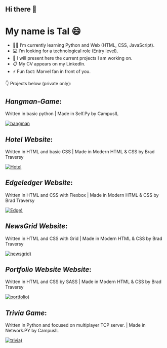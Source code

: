 ## Hi there 👋

# My name is Tal 😄

- 👩‍🎓 I’m currently learning Python and Web (HTML, CSS, JavaScript).
- 💻 I’m looking for a technological role (Entry level).
- 🎨 I will present here the current projects I am working on.
- 📋 My CV appears on my LinkedIn. 
- ⚡ Fun fact: Marvel fan in front of you.

:point_down: Projects below (private only): 
 
## *Hangman-Game*:
Written in basic python | Made in Self.Py by CampusIL

[![hangman](https://user-images.githubusercontent.com/118768187/203155270-59788ce2-7604-485f-baa2-104b76f60b2c.png)](https://github.com/tal-mat/Hangman-Game)

## *Hotel Website*:
Written in HTML and basic CSS | Made in Modern HTML & CSS by Brad Traversy

[![Hotel](https://user-images.githubusercontent.com/118768187/211149709-6a0b5853-9774-4779-b51d-8b105422ed61.png)](https://github.com/tal-mat/hotel_website)

## *Edgeledger Website*:
Written in HTML and CSS with Flexbox | Made in Modern HTML & CSS by Brad Traversy

[![Edge)](https://user-images.githubusercontent.com/118768187/212735860-f81f6716-7ec8-4965-b37a-387766fc3f30.png)](https://github.com/tal-mat/edgeledger_website)

## *NewsGrid Website*:
Written in HTML and CSS with Grid | Made in Modern HTML & CSS by Brad Traversy

[![newsgrid)](https://user-images.githubusercontent.com/118768187/225910198-0cd2ff8c-9470-4961-97ba-fced797c0ac3.png)](https://github.com/tal-mat/newsgrid)

## *Portfolio Website Website*:
Written in HTML and CSS by SASS | Made in Modern HTML & CSS by Brad Traversy

[![portfolio)](https://user-images.githubusercontent.com/118768187/230383296-bfb2a3cd-528d-4381-8915-c61b4dc08c3c.png)](https://github.com/tal-mat/portfolio_website)

## *Trivia Game*:
Written in Python and focused on multiplayer TCP server. | Made in Network.PY by  CampusIL

[![trivia)](https://github.com/tal-mat/tal-mat/assets/118768187/4b0552de-555e-4e51-bdd0-b37d1eabc76a)](https://github.com/tal-mat/trivia)



